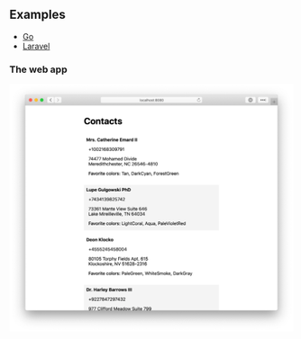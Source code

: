 ## Examples

* [Go](./go-contacts)
* [Laravel](./laravel-contacts)

### The web app

<p align="center">
    <img src="screenshot.png" alt="screenshot of the web app in the examples" width="1010">
</p>